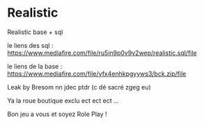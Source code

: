 # Realistic
Realistic base + sql

le liens des sql : https://www.mediafire.com/file/ru5in9p0v9v2wep/realistic.sql/file

le liens de la base : https://www.mediafire.com/file/yfx4enhkpgyyws3/bck.zip/file


Leak by Bresom nn jdec ptdr (c dé sacré zgeg eu) 


Ya la roue boutique exclu ect ect ect ... 

Bon jeu a vous et soyez Role Play !
